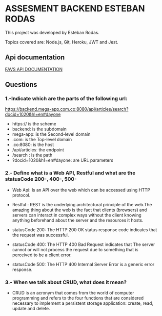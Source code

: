 # ASSESMENT BACKEND ESTEBAN RODAS

This project was developed by Esteban Rodas.

Topics covered are: Node.js, Git, Heroku, JWT and Jest.

## Api documentation

[FAVS API DOCUMENTATION](https://github.com/Dravernuss/Assesment-Backend-Rodas/blob/develop/documentation.pdf)

## Questions

### 1.-Indicate which are the parts of the following url:

https://backend.mega-app.com.co:8080/api/articles/search?docid=1020&hl=en#dayone

- https:// is the scheme
- backend: is the subdomain
- mega-app: is the Second-level domain
- .com: is the Top-level domain
- .co:8080: is the host
- /api/articles: the endpoint
- /search : is the path
- ?docid=1020&h1=en#dayone: are URL parameters

### 2.- Define what is a Web API, Restful and what are the statusCode 200-, 400-, 500-

- Web Api: Is an API over the web which can be accessed using HTTP protocol.

- Restful : REST is the underlying architectural principle of the web.The amazing thing about the web is the fact that clients (browsers) and servers can interact in complex ways without the client knowing anything beforehand about the server and the resources it hosts.

- statusCode 200: The HTTP 200 OK status response code indicates that the request was successful.

- statusCode 400: The HTTP 400 Bad Request indicates that The server cannot or will not process the request due to something that is perceived to be a client error.

- statusCode 500: The HTTP 400 Internal Server Error is a generic error response.

### 3.- When we talk about CRUD, what does it mean?

- CRUD is an acronym that comes from the world of computer programming and refers to the four functions that are considered necessary to implement a persistent storage application: create, read, update and delete.
